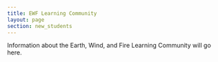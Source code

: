 ```yaml
---
title: EWF Learning Community
layout: page
section: new_students
---
```


Information about the Earth, Wind, and Fire Learning Community will go here.
